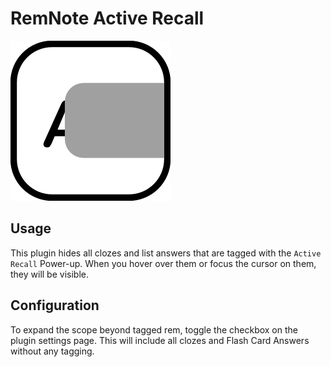 # RemNote Active Recall

![Logo](https://raw.githubusercontent.com/browneyedsoul/RemNote-ActiveRecall/main/public/logo.png)

## Usage

This plugin hides all clozes and list answers that are tagged with the `Active Recall` Power-up. When you hover over them or focus the cursor on them, they will be visible.

## Configuration

To expand the scope beyond tagged rem, toggle the checkbox on the plugin settings page. This will include all clozes and Flash Card Answers without any tagging.